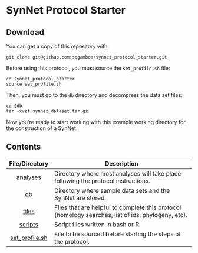 # SynNet Protocol Starter



## Download

You can get a copy of this repository with:

    git clone git@github.com:sdgamboa/synnet_protocol_starter.git
    
Before using this protocol, you must source the `set_profile.sh` file:

    cd synnet_protocol_starter
    source set_profile.sh

Then, you must go to the `db` directory and decompress the data set files:

    cd $db
    tar -xvzf synnet_dataset.tar.gz

Now you're ready to start working with this example working directory for the 
construction of a SynNet.

## Contents

| File/Directory | Description |
| :------------: | ----------- |
| [analyses](./analyses) | Directory where most analyses will take place following the protocol instructions. |
| [db](./db) | Directory where sample data sets and the SynNet are stored. |
| [files](./files) | Files that are helpful to complete this protocol (homology searches, list of ids, phylogeny, etc). |
| [scripts](./scripts) | Script files written in bash or R. |
| [set_profile.sh](./set_profile.sh) | File to be sourced before starting the steps of the protocol. |
